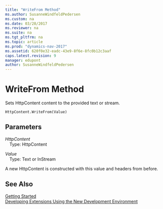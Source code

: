 ```yaml
---
title: "WriteFrom Method"
ms.author: SusanneWindfeldPedersen
ms.custom: na
ms.date: 03/28/2017
ms.reviewer: na
ms.suite: na
ms.tgt_pltfrm: na
ms.topic: article
ms.prod: "dynamics-nav-2017"
ms.assetid: 620f0e32-eadc-43e9-8f6e-8fc0b12c3aaf
caps.latest.revision: 9
manager: edupont
author: SusanneWindfeldPedersen
---
```


# WriteFrom Method
Sets HttpContent content to the provided text or stream.

```
HttpContent.WriteFrom(Value)
```

## Parameters
*HttpContent*  
&emsp;Type: HttpContent

*Value*  
&emsp;Type: Text or InStream

A new HttpContent is constructed with this value and headers from before.

## See Also
[Getting Started](devenv-get-started.md)  
[Developing Extensions Using the New Development Environment](devenv-dev-overview.md)

